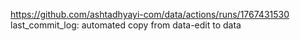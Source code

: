 https://github.com/ashtadhyayi-com/data/actions/runs/1767431530
last_commit_log: automated copy from data-edit to data